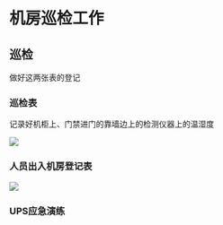 # 机房巡检工作

## 巡检

做好这两张表的登记

### 巡检表

记录好机柜上、门禁进门的靠墙边上的检测仪器上的温湿度

![ ](https://i.postimg.cc/4d2WwQxF/Pix-Pin-2024-09-29-09-45-05.png)

### 人员出入机房登记表

![](https://i.postimg.cc/DwcHLsLR/Pix-Pin-2024-09-29-09-45-33.png)

### UPS应急演练

